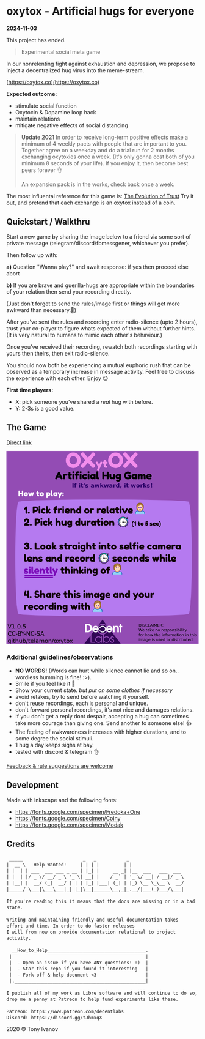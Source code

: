 # oxytox - Artificial hugs for everyone

**2024-11-03**

This project has ended.

> Experimental social meta game

In our nonrelenting fight against exhaustion and depression,
we propose to inject a decentralized hug virus into the meme-stream.

[https://oxytox.co](https://oxytox.co)

**Expected outcome:**

- stimulate social function
- Oxytocin &amp; Dopamine loop hack
- maintain relations
- mitigate negative effects of social distancing

> **Update 2021** In order to receive long-term positive effects
> make a minimum of 4 weekly pacts with people that are important to you.
> Together agree on a weekday and do a trial run for 2 months
> exchanging oxytoxies once a week. (It's only gonna cost both of you minimum 8 seconds of your life).
> If you enjoy it, then become best peers forever 👌
>
> An expansion pack is in the works, check back
> once a week.

The most influental reference for this game is:
[The Evolution of Trust](https://ncase.me/trust/)
Try it out, and pretend that each exchange is an oxytox instead of a coin.

## Quickstart / Walkthru

Start a new game by sharing the image below to a friend via some sort of private message (telegram/discord/fbmessgener, whichever you prefer).

Then follow up with:

**a)** Question "Wanna play?" and await response: if yes then proceed else abort

**b)** If you are brave and guerilla-hugs are appropriate within the boundaries of your relation then send your recording directly.

(Just don't forget to send the rules/image first or things will get more awkward
than necessary.🤦)

After you've sent the rules and recording enter radio-silence (upto 2 hours), trust your co-player to figure whats expected of them without further hints.
(It is very natural to humans to mimic each other's behaviour.)

Once you've received their recording, rewatch both recordings starting with yours then theirs, then exit radio-silence.

You should now both be experiencing a mutual euphoric rush that can be observed as a temporary increase in message activity. Feel free to discuss the experience with each other. Enjoy 😉


**First time players:**
- X: pick someone you've shared a _real_ hug with before.
- Y: 2-3s is a good value.

## The Game

[Direct link](https://github.com/telamon/oxytox/raw/master/oxytox-v1.0.5.png)

![oxytox](./oxytox-v1.0.5.png)

### Additional guidelines/observations

- **NO WORDS!** (Words can hurt while silence cannot lie and so on.. wordless humming is fine! :>).
- Smile if you feel like it 🙂
- Show your current state. _but put on some clothes if necessary_
- avoid retakes, try to send before watching it yourself.
- don't reuse recordings, each is personal and unique.
- don't forward personal recordings, it's not nice and damages relations.
- If you don't get a reply dont despair, accepting a hug can sometimes take more courage than giving one. Send another to someone else! 👍
- The feeling of awkwardness increases with higher durations, and to some degree the social stimuli.
- 1 hug a day keeps sighs at bay.
- tested with discord & telegram 👌

[Feedback &amp; rule suggestions are welcome](https://github.com/telamon/oxytox/issues/new)

## Development

Made with Inkscape
and the following fonts:

- https://fonts.google.com/specimen/Fredoka+One
- https://fonts.google.com/specimen/Coiny
- https://fonts.google.com/specimen/Modak

## Credits

```ad
 _____                      _   _           _
|  __ \   Help Wanted!     | | | |         | |
| |  | | ___  ___ ___ _ __ | |_| |     __ _| |__  ___   ___  ___
| |  | |/ _ \/ __/ _ \ '_ \| __| |    / _` | '_ \/ __| / __|/ _ \
| |__| |  __/ (_|  __/ | | | |_| |___| (_| | |_) \__ \_\__ \  __/
|_____/ \___|\___\___|_| |_|\__|______\__,_|_.__/|___(_)___/\___|

If you're reading this it means that the docs are missing or in a bad state.

Writing and maintaining friendly and useful documentation takes
effort and time. In order to do faster releases
I will from now on provide documentation relational to project activity.

  __How_to_Help____________________________________.
 |                                                 |
 |  - Open an issue if you have ANY questions! :)  |
 |  - Star this repo if you found it interesting   |
 |  - Fork off & help document <3                  |
 |.________________________________________________|

I publish all of my work as Libre software and will continue to do so,
drop me a penny at Patreon to help fund experiments like these.

Patreon: https://www.patreon.com/decentlabs
Discord: https://discord.gg/tJhmxqX
```

2020 &#x1f12f; Tony Ivanov
